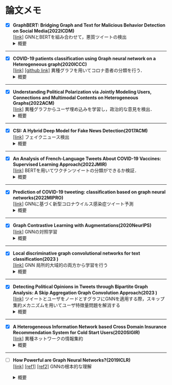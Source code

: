 # 論文メモ
 - [x] **GraphBERT: Bridging Graph and Text for Malicious Behavior Detection on Social Media(2022ICDM)**  
   [[link]](https://ieeexplore.ieee.org/document/10027673)
GNNとBERTを組み合わせて，悪質ツイートの検出
   <details><summary>概要</summary><div>
   ツイートの情報(ハッシュタグやエンティティなど)を，ツイートノードと情報ノードでエッジを形成し異種グラフで表現．これでグラフベースの関係情報を得る．この情報とBERTを組み合わせて悪質ツイート，ユーザの分類を行う．BERT単体，またはBERT+CNN や BERT+LSTMの手法よりも良い結果に．つまり，GNNから有用な構造情報を取得できているということに
---
- [x] **COVID-19 patients classification using Graph neural network on a Heterogeneous graph(2020ICCC)**  
   [[link]](https://www.dbpia.co.kr/journal/articleDetail?nodeId=NODE10506109)
   [[github link]](https://github.com/KienMN/COVID-19-in-Korea-graph)
   異種グラフを用いてコロナ患者の分類を行う．
   <details><summary>概要</summary><div>
   コロナ患者と，患者の住む市，市のある県などをノードとして異種グラフを作成．GNNより患者の感染症例を分類．複雑なアプローチを施したが結果は改善されず．つまり，今回作成した異種グラフではニューラルネットワークの学習が困難だった．原因としてはクラスの不均衡さ，不十分な特徴量が考えられる．感染者の居住地情報が感染症例の分類に役立つと考えていたが，その情報のみでは不十分だった模様．データセットの改善や強力なGNNが解決策となると考えられる．
---
- [x] **Understanding Political Polarization via Jointly Modeling Users, Connections and Multimodal Contents on Heterogeneous Graphs(2022ACM)**  
   [[link]](https://dl.acm.org/doi/abs/10.1145/3503161.3547898)
   異種グラフからユーザ埋め込みを学習し，政治的な意見を検出．
   <details><summary>概要</summary><div>
    最終的にはその結果から政治的偏向の理解を深めることが目的.コンテンツ(ツイート)のみでなく，ユーザとツイートがエッジで結ばれた異種グラフを作成．ユーザノードの初期特徴量はフォローフォロワー数やプロフィール文，ツイートノードはテキスト情報と投稿したユーザ情報から算出．この異種グラフにGNNを適用し政治的偏向の理解に有効なembeddingを得る．同種のGNNフレームワークを凌駕する精度でユーザー埋め込みを学習．
---
- [x] **CSI: A Hybrid Deep Model for Fake News Detection(2017ACM)**  
   [[link]](https://arxiv.org/abs/1703.06959)
   フェイクニュース検出
   <details><summary>概要</summary><div>
    フェイクニュースの自動検出の際に，Capture，Score，Integrateという3つのモジュールからモデルを提案する．Captureは，RNNを用いてニュース記事に対するユーザの時間的表現を取得，Scoreはユーザの行動に基づいてスコアを学習し，Integrateはこの2つのモジュールの統合を行い，出力で記事がFakeかどうかを判断．ユーザの特徴量は，ユーザについては，どの記事に関与したかに着目していた
---
- [x] **An Analysis of French-Language Tweets About COVID-19 Vaccines: Supervised Learning Approach(2022JMIR)**  
   [[link]](https://medinform.jmir.org/2022/5/e37831)
   BERTを用いてワクチンツイートの分類ができるか検証．
   <details><summary>概要</summary><div>
    ワクチン関連のツイートの特徴として，賛成反対いがいにも，曖昧，皮肉，無関係といったツイートが多くありこれらもうまく分類できるかどうかを検証．CamemBERT というフランス語BERTモデルを微調整して使用．ツイートは，(1) 賛成 反対 中立， (2) コンテンツの種類 (科学的，政治的，社会的，またはワクチン接種の状況) に分類．(1)の分類は困難，(2)の分類は(1)よりかは高いがまずまずの結果に．そこで，ツイート本文が170文字以上のものに限定して再度実験を行うと，結果が改善された．コメント：ツイートのラベル参考になりそう．ちなみにラベル付けは手動で行っていた．
---
- [x] **Prediction of COVID-19 tweeting: classification based on graph neural networks(2022MIPRO)**  
   [[link]](https://ieeexplore.ieee.org/abstract/document/9803426)
   GNNに基づく新型コロナウイルス感染症ツイート予測
   <details><summary>概要</summary><div>
    あるユーザが，今後コロナ関連のツイートをするかどうかを予測するモデルを構築．特に，node2vecを使用し，ユーザのフォロワーネットワークから抽出された特性のベクトルとしてユーザをモデル化している．
---
- [x] **Graph Contrastive Learning with Augmentations(2020NeurIPS)**  
   [[link]](https://arxiv.org/abs/2010.13902)
   GNNの対照学習
   <details><summary>概要</summary><div>
    対照学習の概念をGNNに適用．Graph Contrastive Learning（GCL）としている．グラフにおける不変表現の学習を促進させることが目的であり，実験により汎化性と頑健性が示された．拡張に関してはノードやエッジの削除，追加などが挙げられており，もう少し検討が必要な模様
---
- [x] **Local discriminative graph convolutional networks for text classification(2023   )**  
   [[link]](https://link.springer.com/article/10.1007/s00530-023-01112-y)
   GNN 局所的大域的の両方から学習を行う
   <details><summary>概要</summary><div>
    従来のテキスト分類GNNの問題点として，正解ラベルと予測ラベルの適合度にのみ着目している点が挙げられる．つまり，グラフが暗黙的に符号化する局所的なクラス内多様性と局所的なクラス間類似性を無視しているといえる．テキスト分類の精度をより向上させるためには，クラス内とクラス間の両方の多様体構造を考慮することが重要となっている．そこで本論文では局所識別グラフ畳み込みネットワーク(LDGCN)を提案する．テキストデータの局所クラス間散布行列と局所クラス内散布行列を構築し，新しいLDGCNの特徴空間では，同じクラスのテキストは互いに密接にマッピングされ，異なるクラスのテキストはできるだけ離れてマッピングされるよう学習を行う．
---
- [x] **Detecting Political Opinions in Tweets through Bipartite Graph Analysis: A Skip Aggregation Graph Convolution Approach(2023   )**  
   [[link]](https://arxiv.org/abs/2304.11367)
   ツイートとユーザをノードとすグラフにGNNを適用する際，スキップ集約メカニズムを用いてユーザ特徴量問題を解消する
   <details><summary>概要</summary><div>
    ツイート中の政治的意見を検出するために，ユーザーの投稿とリツイートの行動に基づいてユーザーとツイートの二部グラフを構築し，GNNベースのノード分類問題に変換する．GNNを適用する際，ツイート表現を学習するために，新しいスキップ集約メカニズムを提案する．グラフを構築する際，ツイートノードはBERTを用いて初期特徴量を設定することができるが，ユーザノードはテキストではないため初期特徴量を設定することができない．そこで，ツイート表現を学習する際に2近傍先のノード，つまりユーザノードをスキップしたツイートノードの特徴量から学習を行うことで，先ほどの問題を解決する．
---
- [x] **A Heterogeneous Information Network based Cross Domain Insurance Recommendation System for Cold Start Users(2020SIGIR)**  
   [[link]](https://arxiv.org/abs/2007.15293)
   異種ネットワークの情報集約
   <details><summary>概要</summary><div>
    ユーザへの保険推薦のための，異種情報ネットワークに基づくクロスドメイン推薦．
    推薦のために，3つのレベル（関係，ノード，意味）の注意集約(attention aggregation)を採用し，ユーザーと保険商品の表現を得る．具体的には，まず1ホップ異種隣接を集約するための関係的注意を提案する．これは，異なる1ホップ近傍間で同じ集計関数を使用するのではなく，関係の種類ごとに特定の集計関数を学習する．次にメタパスに基づく隣接を集約するためのノード注意，メタパスに基づく隣接集合を集約するための意味的注意を提案する．(メタパスが異なれば，意味も異なるという考えに基づき，メタパスにに基づく隣接の定義を与えている)最後に，関係的注意の集約と意味的注意の集約の結果を元のノード埋め込みに集約し，ノード表現を更新する．
---
- [ ] **How Powerful are Graph Neural Networks?(2019ICLR)**  
   [[link]](https://arxiv.org/abs/1810.00826)
   [[ref1]](https://Mgraphslideshare.net/masanaoochi3/how-powerful-are-graph-neural-networks)
   [[ref2]](https://medium.com/programming-soda/graph-neural-network%E3%81%AE%E5%87%A6%E7%90%86%E3%81%A8%E5%8A%B9%E6%9E%9C%E3%82%92%E7%90%86%E8%A7%A3%E3%81%99%E3%82%8B-how-powerful-are-graph-neural-networks-a26ee9245cce)
   GNNの根本的な理解
   <details><summary>概要</summary><div>
    日本語解説をもとに調査中，
    
    

